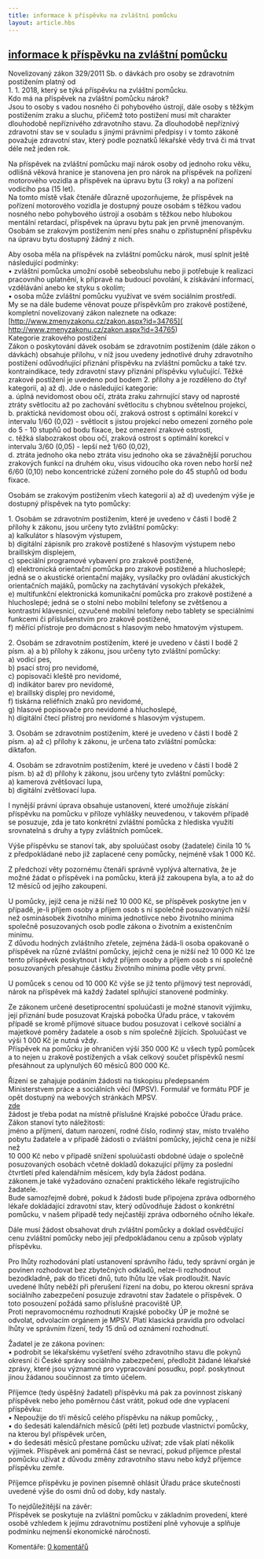 ```yaml
---
title: informace k příspěvku na zvláštní pomůcku
layout: article.hbs
---
```

## [informace k příspěvku na zvláštní pomůcku](clanky.php?id=18)

Novelizovaný zákon 329/2011 Sb. o dávkách pro osoby se zdravotním postižením platný od  
1\. 1. 2018, který se týká příspěvku na zvláštní pomůcku.  
Kdo má na příspěvek na zvláštní pomůcku nárok?  
Jsou to osoby s vadou nosného či pohybového ústrojí, dále osoby s těžkým postižením zraku a sluchu, přičemž toto postižení musí mít charakter dlouhodobě nepříznivého zdravotního stavu. Za dlouhodobě nepříznivý zdravotní stav se v souladu s jinými právními předpisy i v tomto zákoně považuje zdravotní stav, který podle poznatků lékařské vědy trvá či má trvat déle než jeden rok.  
  
Na příspěvek na zvláštní pomůcku mají nárok osoby od jednoho roku věku, odlišná věková hranice je stanovena jen pro nárok na příspěvek na pořízení motorového vozidla a příspěvek na úpravu bytu (3 roky) a na pořízení vodicího psa (15 let).  
Na tomto místě však čtenáře důrazně upozorňujeme, že příspěvek na pořízení motorového vozidla je dostupný pouze osobám s těžkou vadou nosného nebo pohybového ústrojí a osobám s těžkou nebo hlubokou mentální retardací, příspěvek na úpravu bytu pak jen prvně jmenovaným. Osobám se zrakovým postižením není přes snahu o zpřístupnění příspěvku na úpravu bytu dostupný žádný z nich.  
  
Aby osoba měla na příspěvek na zvláštní pomůcku nárok, musí splnit ještě následující podmínky:  
• zvláštní pomůcka umožní osobě sebeobsluhu nebo ji potřebuje k realizaci pracovního uplatnění, k přípravě na budoucí povolání, k získávání informací, vzdělávání anebo ke styku s okolím;  
• osoba může zvláštní pomůcku využívat ve svém sociálním prostředí.  
My se na dále budeme věnovat pouze příspěvkům pro zrakově postižené, kompletní novelizovaný zákon naleznete na odkaze:  
[http://www.zmenyzakonu.cz/zakon.aspx?id=34765]( http://www.zmenyzakonu.cz/zakon.aspx?id=34765)  
Kategorie zrakového postižení  
Zákon o poskytování dávek osobám se zdravotním postižením (dále zákon o dávkách) obsahuje přílohu, v níž jsou uvedeny jednotlivé druhy zdravotního postižení odůvodňující přiznání příspěvku na zvláštní pomůcku a také tzv. kontraindikace, tedy zdravotní stavy přiznání příspěvku vylučující. Těžké zrakové postižení je uvedeno pod bodem 2. přílohy a je rozděleno do čtyř kategorií, a) až d). Jde o následující kategorie:  
a. úplná nevidomost obou očí, ztráta zraku zahrnující stavy od naprosté ztráty světlocitu až po zachování světlocitu s chybnou světelnou projekcí,  
b. praktická nevidomost obou očí, zraková ostrost s optimální korekcí v intervalu 1/60 (0,02) - světlocit s jistou projekcí nebo omezení zorného pole do 5 - 10 stupňů od bodu fixace, bez omezení zrakové ostrosti,  
c. těžká slabozrakost obou očí, zraková ostrost s optimální korekcí v intervalu 3/60 (0,05) - lepší než 1/60 (0,02),  
d. ztráta jednoho oka nebo ztráta visu jednoho oka se závažnější poruchou zrakových funkcí na druhém oku, visus vidoucího oka roven nebo horší než 6/60 (0,10) nebo koncentrické zúžení zorného pole do 45 stupňů od bodu fixace.  
  
Osobám se zrakovým postižením všech kategorií a) až d) uvedeným výše je dostupný příspěvek na tyto pomůcky:  
  
1\. Osobám se zdravotním postižením, které je uvedeno v části I bodě 2 přílohy k zákonu, jsou určeny tyto zvláštní pomůcky:  
a) kalkulátor s hlasovým výstupem,  
b) digitální zápisník pro zrakově postižené s hlasovým výstupem nebo braillským displejem,  
c) speciální programové vybavení pro zrakově postižené,  
d) elektronická orientační pomůcka pro zrakově postižené a hluchoslepé; jedná se o akustické orientační majáky, vysílačky pro ovládání akustických orientačních majáků, pomůcky na zachytávání vysokých překážek,  
e) multifunkční elektronická komunikační pomůcka pro zrakově postižené a hluchoslepé; jedná se o stolní nebo mobilní telefony se zvětšenou a kontrastní klávesnicí, ozvučené mobilní telefony nebo tablety se speciálními funkcemi či příslušenstvím pro zrakově postižené,  
f) měřící přístroje pro domácnost s hlasovým nebo hmatovým výstupem.  
  
2\. Osobám se zdravotním postižením, které je uvedeno v části I bodě 2 písm. a) a b) přílohy k zákonu, jsou určeny tyto zvláštní pomůcky:  
a) vodicí pes,  
b) psací stroj pro nevidomé,  
c) popisovači kleště pro nevidomé,  
d) indikátor barev pro nevidomé,  
e) braillský displej pro nevidomé,  
f) tiskárna reliéfních znaků pro nevidomé,  
g) hlasové popisovače pro nevidomé a hluchoslepé,  
h) digitální čtecí přístroj pro nevidomé s hlasovým výstupem.  
  
3\. Osobám se zdravotním postižením, které je uvedeno v části I bodě 2 písm. a) až c) přílohy k zákonu, je určena tato zvláštní pomůcka:  
diktafon.  
  
4\. Osobám se zdravotním postižením, které je uvedeno v části I bodě 2 písm. b) až d) přílohy k zákonu, jsou určeny tyto zvláštní pomůcky:  
a) kamerová zvětšovací lupa,  
b) digitální zvětšovací lupa.  
  
I nynější právní úprava obsahuje ustanovení, které umožňuje získání příspěvku na pomůcku v příloze vyhlášky neuvedenou, v takovém případě se posuzuje, zda je tato konkrétní zvláštní pomůcka z hlediska využití srovnatelná s druhy a typy zvláštních pomůcek.  
  
Výše příspěvku se stanoví tak, aby spoluúčast osoby (žadatele) činila 10 % z předpokládané nebo již zaplacené ceny pomůcky, nejméně však 1 000 Kč.  
  
Z předchozí věty pozornému čtenáři správně vyplývá alternativa, že je možné žádat o příspěvek i na pomůcku, která již zakoupena byla, a to až do 12 měsíců od jejího zakoupení.  
  
U pomůcky, jejíž cena je nižší než 10 000 Kč, se příspěvek poskytne jen v případě, je-li příjem osoby a příjem osob s ní společně posuzovaných nižší než osminásobek životního minima jednotlivce nebo životního minima společně posuzovaných osob podle zákona o životním a existenčním minimu.  
Z důvodu hodných zvláštního zřetele, zejména žádá-li osoba opakovaně o příspěvek na různé zvláštní pomůcky, jejichž cena je nižší než 10 000 Kč lze tento příspěvek poskytnout i když příjem osoby a příjem osob s ní společně posuzovaných přesahuje částku životního minima podle věty první.  
  
U pomůcek s cenou od 10 000 Kč výše se již tento příjmový test neprovádí, nárok na příspěvek má každý žadatel splňující stanovené podmínky.  
  
Ze zákonem určené desetiprocentní spoluúčasti je možné stanovit výjimku, její přiznání bude posuzovat Krajská pobočka Úřadu práce, v takovém případě se kromě příjmové situace budou posuzovat i celkové sociální a majetkové poměry žadatele a osob s ním společně žijících. Spoluúčast ve výši 1 000 Kč je nutná vždy.  
Příspěvek na pomůcku je ohraničen výší 350 000 Kč u všech typů pomůcek a to nejen u zrakově postižených a však celkový součet příspěvků nesmí přesáhnout za uplynulých 60 měsíců 800 000 Kč.  
  
Řízení se zahajuje podáním žádosti na tiskopisu předepsaném Ministerstvem práce a sociálních věcí (MPSV). Formulář ve formátu PDF je opět dostupný na webových stránkách MPSV.  
[zde](https://formulare.mpsv.cz/oksluzby/cs/form/edit.jsp?FN=OZPPnZP180101572&CMD=EditForm&SSID=dHbslB5RhUxB2bWuyn.~6~hRxesVLMR5)  
žádost je třeba podat na místně příslušné Krajské pobočce Úřadu práce. Zákon stanoví tyto náležitosti:  
jméno a příjmení, datum narození, rodné číslo, rodinný stav, místo trvalého pobytu žadatele a v případě žádosti o zvláštní pomůcky, jejichž cena je nižší než  
10 000 Kč nebo v případě snížení spoluúčasti obdobné údaje o společně posuzovaných osobách včetně dokladů dokazující příjmy za poslední čtvrtletí před kalendářním měsícem, kdy byla žádost podána.  
zákonem.je také vyžadováno označení praktického lékaře registrujícího žadatele.  
Bude samozřejmě dobré, pokud k žádosti bude připojena zpráva odborného lékaře dokládající zdravotní stav, který odůvodňuje žádost o konkrétní pomůcku, v našem případě tedy nejčastěji zpráva odborného očního lékaře.  
  
Dále musí žádost obsahovat druh zvláštní pomůcky a doklad osvědčující cenu zvláštní pomůcky nebo její předpokládanou cenu a způsob výplaty příspěvku.  
  
Pro lhůty rozhodování platí ustanovení správního řádu, tedy správní orgán je povinen rozhodovat bez zbytečných odkladů, nelze-li rozhodnout bezodkladně, pak do třiceti dnů, tuto lhůtu lze však prodloužit. Navíc uvedené lhůty neběží při přerušení řízení na dobu, po kterou okresní správa sociálního zabezpečení posuzuje zdravotní stav žadatele o příspěvek. O toto posouzení požádá samo příslušné pracoviště ÚP.  
Proti nepravomocnému rozhodnutí Krajské pobočky ÚP je možné se odvolat, odvolacím orgánem je MPSV. Platí klasická pravidla pro odvolací lhůty ve správním řízení, tedy 15 dnů od oznámení rozhodnutí.  
  
Žadatel je ze zákona povinen:  
• podrobit se lékařskému vyšetření svého zdravotního stavu dle pokynů okresní či České správy sociálního zabezpečení, předložit žádané lékařské zprávy, které jsou významné pro vypracování posudku, popř. poskytnout jinou žádanou součinnost za tímto účelem.  
  
Příjemce (tedy úspěšný žadatel) příspěvku má pak za povinnost získaný příspěvek nebo jeho poměrnou část vrátit, pokud ode dne vyplacení příspěvku:  
• Nepoužije do tří měsíců celého příspěvku na nákup pomůcky, ,  
• do šedesáti kalendářních měsíců (pěti let) pozbude vlastnictví pomůcky, na kterou byl příspěvek určen,  
• do šedesáti měsíců přestane pomůcku užívat; zde však platí několik výjimek. Příspěvek ani poměrná část se nevrací, pokud příjemce přestal pomůcku užívat z důvodu změny zdravotního stavu nebo když příjemce příspěvku zemře.  
  
Příjemce příspěvku je povinen písemně ohlásit Úřadu práce skutečnosti uvedené výše do osmi dnů od doby, kdy nastaly.  
  
To nejdůležitější na závěr:  
Příspěvek se poskytuje na zvláštní pomůcku v základním provedení, které osobě vzhledem k jejímu zdravotnímu postižení plně vyhovuje a splňuje podmínku nejmenší ekonomické náročnosti.

  

Komentáře: [0 komentářů](komentare.php?typ2=1&id=18)